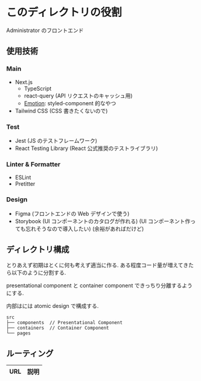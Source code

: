 # このディレクトリの役割

Administrator のフロントエンド

## 使用技術

### Main

- Next.js
  - TypeScript
  - react-query (API リクエストのキャッシュ用)
  - [Emotion](https://emotion.sh/docs/introduction): styled-component 的なやつ
- Tailwind CSS (CSS 書きたくないので)

### Test

- Jest (JS のテストフレームワーク)
- React Testing Library (React 公式推奨のテストライブラリ)

### Linter & Formatter

- ESLint
- Pretitter

### Design

- Figma (フロントエンドの Web デザインで使う)
- Storybook (UI コンポーネントのカタログが作れる) (UI コンポーネント作っても忘れそうなので導入したい) (余裕があればだけど)

## ディレクトリ構成

とりあえず初期はとくに何も考えず適当に作る. ある程度コード量が増えてきたら以下のように分割する.

presentational component と container component できっちり分離するようにする.

内部はには atomic design で構成する.

```
src
├── components  // Presentational Component
├── containers  // Container Component
└── pages
```

## ルーティング

| URL | 説明 |
| --- | ---- |
